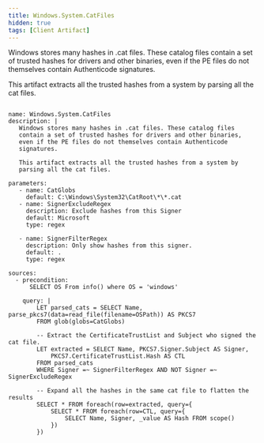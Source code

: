 ```yaml
---
title: Windows.System.CatFiles
hidden: true
tags: [Client Artifact]
---
```


Windows stores many hashes in .cat files. These catalog files
contain a set of trusted hashes for drivers and other binaries,
even if the PE files do not themselves contain Authenticode
signatures.

This artifact extracts all the trusted hashes from a system by
parsing all the cat files.


<pre><code class="language-yaml">
name: Windows.System.CatFiles
description: |
   Windows stores many hashes in .cat files. These catalog files
   contain a set of trusted hashes for drivers and other binaries,
   even if the PE files do not themselves contain Authenticode
   signatures.

   This artifact extracts all the trusted hashes from a system by
   parsing all the cat files.

parameters:
   - name: CatGlobs
     default: C:\Windows\System32\CatRoot\*\*.cat
   - name: SignerExcludeRegex
     description: Exclude hashes from this Signer
     default: Microsoft
     type: regex

   - name: SignerFilterRegex
     description: Only show hashes from this signer.
     default: .
     type: regex

sources:
  - precondition:
      SELECT OS From info() where OS = 'windows'

    query: |
        LET parsed_cats = SELECT Name, parse_pkcs7(data=read_file(filename=OSPath)) AS PKCS7
        FROM glob(globs=CatGlobs)

        -- Extract the CertificateTrustList and Subject who signed the cat file.
        LET extracted = SELECT Name, PKCS7.Signer.Subject AS Signer,
            PKCS7.CertificateTrustList.Hash AS CTL
        FROM parsed_cats
        WHERE Signer =~ SignerFilterRegex AND NOT Signer =~ SignerExcludeRegex

        -- Expand all the hashes in the same cat file to flatten the results
        SELECT * FROM foreach(row=extracted, query={
            SELECT * FROM foreach(row=CTL, query={
                SELECT Name, Signer, _value AS Hash FROM scope()
            })
        })

</code></pre>

